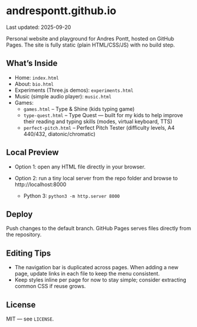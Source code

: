 # andrespontt.github.io

Last updated: 2025-09-20

Personal website and playground for Andres Pontt, hosted on GitHub Pages. The site is fully static (plain HTML/CSS/JS) with no build step.

## What’s Inside

- Home: `index.html`
- About: `bio.html`
- Experiments (Three.js demos): `experiments.html`
- Music (simple audio player): `music.html`
- Games:
  - `games.html` – Type & Shine (kids typing game)
  - `type-quest.html` – Type Quest — built for my kids to help improve their reading and typing skills (modes, virtual keyboard, TTS)
  - `perfect-pitch.html` – Perfect Pitch Tester (difficulty levels, A4 440/432, diatonic/chromatic)

## Local Preview

- Option 1: open any HTML file directly in your browser.
- Option 2: run a tiny local server from the repo folder and browse to http://localhost:8000

  - Python 3: `python3 -m http.server 8000`

## Deploy

Push changes to the default branch. GitHub Pages serves files directly from the repository.

## Editing Tips

- The navigation bar is duplicated across pages. When adding a new page, update links in each file to keep the menu consistent.
- Keep styles inline per page for now to stay simple; consider extracting common CSS if reuse grows.

## License

MIT — see `LICENSE`.
